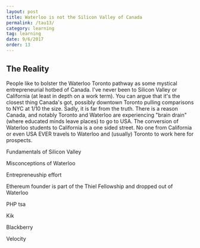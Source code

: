 ```yaml
---
layout: post
title: Waterloo is not the Silicon Valley of Canada
permalink: /tau13/
category: learning
tag: learning
date: 9/6/2017
order: 13
---
```


## The Reality
People like to bolster the Waterloo Toronto pathway as some mystical entrepreneurial hotbed of Canada. I've never been to Silicon Valley or California (at least in depth on a work term). You can argue that it's the closest thing Canada's got, possibly downtown Toronto pulling comparisons to NYC at 1/10 the size. Sadly, it is far from the truth. There is a reason Canada, and notably Toronto and Waterloo are experiencing "brain drain" (where educated minds leave places) to go to USA. The conversion of Waterloo students to California is a one sided street. No one from California or even USA EVER travels to Waterloo and (usually) Toronto to work here for prospects.

Fundamentals of Silicon Valley


Misconceptions of Waterloo


Entrepreneuship effort

Ethereum founder is part of the Thiel Fellowship and dropped out of Waterloo

PHP
tsa

Kik

Blackberry

Velocity
